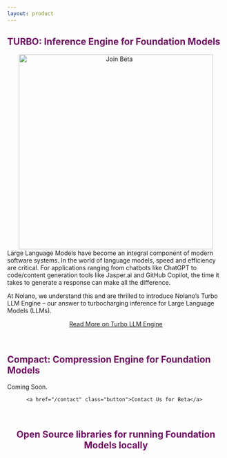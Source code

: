 ```yaml
---
layout: product
---
```


## <span style="color:#6f0e62">TURBO: Inference Engine for Foundation Models</span>

<!-- Image -->
<div style="text-align: center;">
    <img src="https://substackcdn.com/image/fetch/f_auto,q_auto:good,fl_progressive:steep/https%3A%2F%2Fsubstack-post-media.s3.amazonaws.com%2Fpublic%2Fimages%2Feacd0282-373b-4440-be3a-8e4901ada954_1044x630.png" alt="Join Beta" width="450" height="450">
</div>
Large Language Models have become an integral component of modern software systems. In the world of language models, speed and efficiency are critical. For applications ranging from chatbots like ChatGPT to code/content generation tools like Jasper.ai and GitHub Copilot, the time it takes to generate a response can make all the difference.

At Nolano, we understand this and are thrilled to introduce Nolano’s Turbo LLM Engine – our answer to turbocharging inference for Large Language Models (LLMs).

<div style="text-align: center;">

  <a href="https://nolanoorg.substack.com/p/introducing-the-turbo-llm-inference" class="button">Read More on Turbo LLM Engine</a> 
</div>
<br>

## <span style="color:#6f0e62">Compact: Compression Engine for Foundation Models</span>

Coming Soon.

<div style="text-align: center;">

    <a href="/contact" class="button">Contact Us for Beta</a> 
<div>

<br>

## <span style="color:#6f0e62">Open Source libraries for running Foundation Models locally</span>

